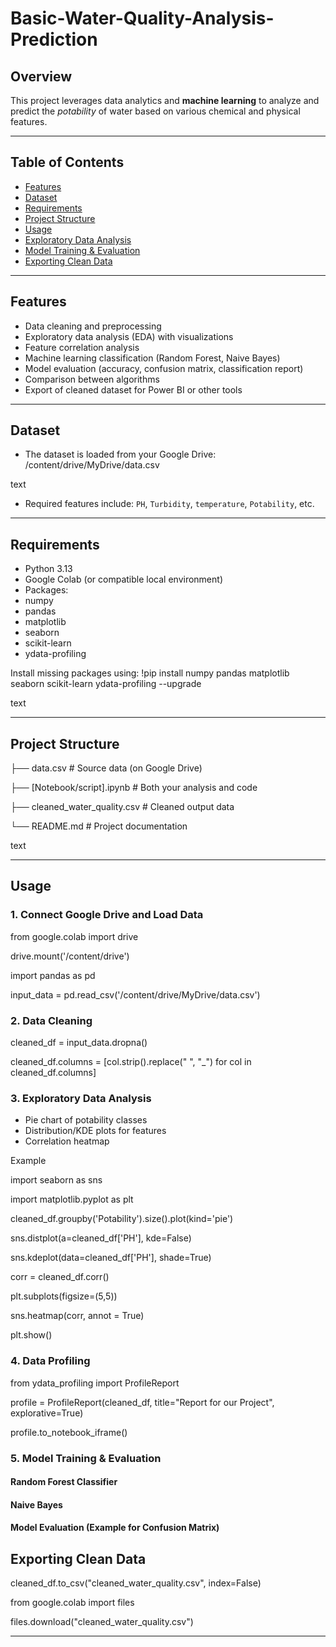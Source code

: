 # Basic-Water-Quality-Analysis-Prediction
## Overview

This project leverages data analytics and **machine learning** to analyze and predict the *potability* of water based on various chemical and physical features.

---

## Table of Contents

- [Features](#features)
- [Dataset](#dataset)
- [Requirements](#requirements)
- [Project Structure](#project-structure)
- [Usage](#usage)
- [Exploratory Data Analysis](#exploratory-data-analysis)
- [Model Training & Evaluation](#model-training--evaluation)
- [Exporting Clean Data](#exporting-clean-data)

---

## Features

- Data cleaning and preprocessing
- Exploratory data analysis (EDA) with visualizations
- Feature correlation analysis
- Machine learning classification (Random Forest, Naive Bayes)
- Model evaluation (accuracy, confusion matrix, classification report)
- Comparison between algorithms
- Export of cleaned dataset for Power BI or other tools

---

## Dataset

- The dataset is loaded from your Google Drive:
/content/drive/MyDrive/data.csv

text
- Required features include: `PH`, `Turbidity`, `temperature`, `Potability`, etc.

---

## Requirements

- Python 3.13
- Google Colab (or compatible local environment)
- Packages:
- numpy
- pandas
- matplotlib
- seaborn
- scikit-learn
- ydata-profiling

Install missing packages using:
!pip install numpy pandas matplotlib seaborn scikit-learn ydata-profiling --upgrade

text

---

## Project Structure

├── data.csv # Source data (on Google Drive)

├── [Notebook/script].ipynb # Both your analysis and code

├── cleaned_water_quality.csv # Cleaned output data

└── README.md # Project documentation

text

---

## Usage

### 1. Connect Google Drive and Load Data
from google.colab import drive

drive.mount('/content/drive')

import pandas as pd

input_data = pd.read_csv('/content/drive/MyDrive/data.csv')


### 2. Data Cleaning
cleaned_df = input_data.dropna()

cleaned_df.columns = [col.strip().replace(" ", "_") for col in cleaned_df.columns]


### 3. Exploratory Data Analysis

- Pie chart of potability classes
- Distribution/KDE plots for features
- Correlation heatmap

Example

import seaborn as sns

import matplotlib.pyplot as plt


cleaned_df.groupby('Potability').size().plot(kind='pie')

sns.distplot(a=cleaned_df['PH'], kde=False)

sns.kdeplot(data=cleaned_df['PH'], shade=True)


corr = cleaned_df.corr()

plt.subplots(figsize=(5,5))

sns.heatmap(corr, annot = True)

plt.show()


### 4. Data Profiling

from ydata_profiling import ProfileReport

profile = ProfileReport(cleaned_df, title="Report for our Project", explorative=True)

profile.to_notebook_iframe()


### 5. Model Training & Evaluation

#### Random Forest Classifier

#### Naive Bayes

#### Model Evaluation (Example for Confusion Matrix)


## Exporting Clean Data

cleaned_df.to_csv("cleaned_water_quality.csv", index=False)

from google.colab import files

files.download("cleaned_water_quality.csv")

---

<!--
TIP: Update paths, dataset features, and examples to match your actual use case as necessary.
-->
